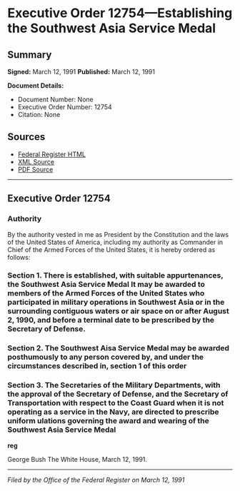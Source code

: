 # Executive Order 12754—Establishing the Southwest Asia Service Medal

## Summary

**Signed:** March 12, 1991
**Published:** March 12, 1991

**Document Details:**
- Document Number: None
- Executive Order Number: 12754
- Citation: None

## Sources
- [Federal Register HTML](https://www.presidency.ucsb.edu/documents/executive-order-12754-establishing-the-southwest-asia-service-medal)
- [XML Source](None)
- [PDF Source](None)

---

## Executive Order 12754

### Authority

By the authority vested in me as President by the Constitution and the laws of the United States of America, including my authority as Commander in Chief of the Armed Forces of the United States, it is hereby ordered as follows:
### Section 1. There is established, with suitable appurtenances, the Southwest Asia Service Medal It may be awarded to members of the Armed Forces of the United States who participated in military operations in Southwest Asia or in the surrounding contiguous waters or air space on or after August 2, 1990, and before a terminal date to be prescribed by the Secretary of Defense.

### Section 2. The Southwest Aisa Service Medal may be awarded posthumously to any person covered by, and under the circumstances described in, section 1 of this order

### Section 3. The Secretaries of the Military Departments, with the approval of the Secretary of Defense, and the Secretary of Transportation with respect to the Coast Guard when it is not operating as a service in the Navy, are directed to prescribe uniform ulations governing the award and wearing of the Southwest Asia Service Medal

**reg**

George Bush
The White House,
March 12, 1991.

---

*Filed by the Office of the Federal Register on March 12, 1991*
